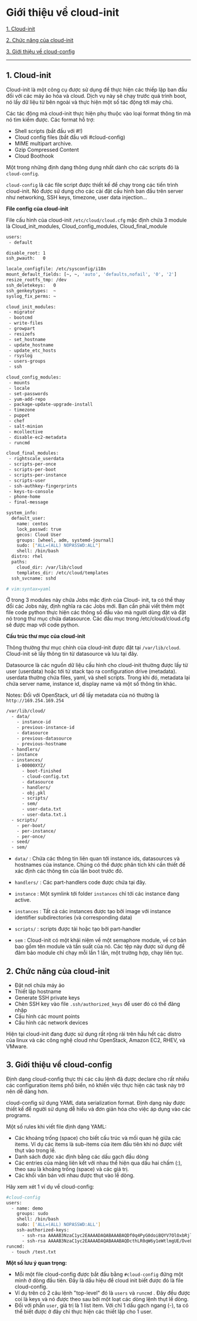 # Giới thiệu về cloud-init


[1. Cloud-init](#1)

[2. Chức năng của cloud-init](#2)

[3. Giới thiệu về cloud-config](#3)

---------

<a name="1"></a>
## 1. Cloud-init

Cloud-init là một công cụ được sử dụng để thực hiện các thiếp lập ban đầu đối với các máy ảo hóa và cloud. Dịch vụ này sẽ chạy trước quá trình boot, nó lấy dữ liệu từ bên ngoài và thực hiện một số tác động tới máy chủ.

Các tác động mà cloud-init thực hiện phụ thuộc vào loại format thông tin mà nó tìm kiếm được. Các format hỗ trợ:

- Shell scripts (bắt đầu với #!)
- Cloud config files (bắt đầu với #cloud-config)
- MIME multipart archive.
- Gzip Compressed Content
- Cloud Boothook

Một trong những định dạng thông dụng nhất dành cho các scripts đó là `cloud-config`.

`cloud-config` là các file script được thiết kế để chạy trong các tiến trình cloud-init. Nó được sử dụng cho các cài đặt cấu hình ban đầu trên server như networking, SSH keys, timezone, user data injection...

**File config của cloud-init**

File cấu hình của cloud-init `/etc/cloud/cloud.cfg` mặc định chứa 3 module là Cloud_init_modules, Cloud_config_modules, Cloud_final_module

``` sh
users:
 - default

disable_root: 1
ssh_pwauth:   0

locale_configfile: /etc/sysconfig/i18n
mount_default_fields: [~, ~, 'auto', 'defaults,nofail', '0', '2']
resize_rootfs_tmp: /dev
ssh_deletekeys:   0
ssh_genkeytypes:  ~
syslog_fix_perms: ~

cloud_init_modules:
 - migrator
 - bootcmd
 - write-files
 - growpart
 - resizefs
 - set_hostname
 - update_hostname
 - update_etc_hosts
 - rsyslog
 - users-groups
 - ssh

cloud_config_modules:
 - mounts
 - locale
 - set-passwords
 - yum-add-repo
 - package-update-upgrade-install
 - timezone
 - puppet
 - chef
 - salt-minion
 - mcollective
 - disable-ec2-metadata
 - runcmd

cloud_final_modules:
 - rightscale_userdata
 - scripts-per-once
 - scripts-per-boot
 - scripts-per-instance
 - scripts-user
 - ssh-authkey-fingerprints
 - keys-to-console
 - phone-home
 - final-message

system_info:
  default_user:
    name: centos
    lock_passwd: true
    gecos: Cloud User
    groups: [wheel, adm, systemd-journal]
    sudo: ["ALL=(ALL) NOPASSWD:ALL"]
    shell: /bin/bash
  distro: rhel
  paths:
    cloud_dir: /var/lib/cloud
    templates_dir: /etc/cloud/templates
  ssh_svcname: sshd

# vim:syntax=yaml
```

Ở trong 3 modules này chứa Jobs mặc định của Cloud- init, ta có thể thay đổi các Jobs này, định nghĩa ra các Jobs mới. Bạn cần phải viết thêm một file code python thực hiện các thông số đầu vào mà người dùng đặt và đặt nó trong thư mục chứa datasource. Các đầu mục trong /etc/cloud/cloud.cfg sẽ được map với code python.


**Cấu trúc thư mục của cloud-init**

Thông thường thư mục chính của cloud-init được đặt tại `/var/lib/cloud`. Cloud-init sẽ lấy thông tin từ datasource và lưu tại đây.

Datasource là các nguồn dữ liệu cấu hình cho cloud-init thường được lấy từ user (userdata) hoặc tới từ stack tạo ra configuration drive (metadata). userdata thường chứa files, yaml, và shell scripts. Trong khi đó, metadata lại chứa server name, instance id, display name và một số thông tin khác.

Notes: Đối với OpenStack, url để lấy metadata của nó thường là `http://169.254.169.254`


``` sh
/var/lib/cloud/
  - data/
    - instance-id
    - previous-instance-id
    - datasource
    - previous-datasource
    - previous-hostname
  - handlers/
  - instance
  - instances/
    i-00000XYZ/
      - boot-finished
      - cloud-config.txt
      - datasource
      - handlers/
      - obj.pkl
      - scripts/
      - sem/
      - user-data.txt
      - user-data.txt.i
  - scripts/
    - per-boot/
    - per-instance/
    - per-once/
  - seed/
  - sem/
```

- `data/` : Chứa các thông tin liên quan tới instance ids, datasources và hostnames của instance. Chúng có thể được phân tích khi cần thiết để xác định các thông tin của lần boot trước đó.

- `handlers/` : Các part-handlers code được chứa tại đây.
- `instance` : Một symlink tới folder `instances` chỉ tới các instance đang active.
- `instances` : Tất cả các instances được tạo bởi image với instance identifier subdirectories (và corresponding data)
- `scripts/` : scripts được tải hoặc tạo bởi  part-handler
- `sem` : Cloud-init có một khái niệm về một semaphore module, về cơ bản bao gồm tên module và tần suất của nó. Các tệp này được sử dụng để đảm bảo module chỉ chạy mỗi lần 1 lần, một trường hợp, chạy liên tục.


<a name="2"></a>
## 2. Chức năng của cloud-init

- Đặt nơi chứa máy ảo
- Thiết lập hostname
- Generate SSH private keys
- Chèn SSH key vào file `.ssh/authorized_keys` để user đó có thể đăng nhập
- Cấu hình các mount points
- Cấu hình các network devices

Hiện tại cloud-init đang được sử dụng rất rộng rãi trên hầu hết các distro của linux và các công nghệ cloud như OpenStack, Amazon EC2, RHEV, và VMware.

<a name="3"></a>
## 3. Giới thiệu về cloud-config

Định dạng cloud-config thực thi các câu lệnh đã được declare cho rất nhiều các configuration items phổ biến, nó khiến việc thực hiện các task này trở nên dễ dàng hơn.

cloud-config sử dụng YAML data serialization format. Định dạng này được thiết kế để người sử dụng dễ hiểu và đơn giản hóa cho việc áp dụng vào các programs.

Một số rules khi viết file định dạng YAML:

- Các khoảng trống (space) cho biết cấu trúc và mối quan hệ giữa các items. Ví dụ các items là sub-items của item đầu tiên khi nó được viết thụt vào trong lề.
- Danh sách được xác định bằng các dấu gạch đầu dòng
- Các entries của mảng liên kết với nhau thể hiện qua dấu hai chấm (:), theo sau là khoảng trống (space) và các giá trị.
- Các khối văn bản với nhau được thụt vào lề dòng.

Hãy xem xét 1 ví dụ về cloud-config:

``` sh
#cloud-config
users:
  - name: demo
    groups: sudo
    shell: /bin/bash
    sudo: ['ALL=(ALL) NOPASSWD:ALL']
    ssh-authorized-keys:
      - ssh-rsa AAAAB3NzaC1yc2EAAAADAQABAAABAQDf0q4PyG0doiBQYV7OlOxbRjle026hJPBWD+eKHWuVXIpAiQlSElEBqQn0pOqNJZ3IBCvSLnrdZTUph4czNC4885AArS9NkyM7lK27Oo8RV888jWc8hsx4CD2uNfkuHL+NI5xPB/QT3Um2Zi7GRkIwIgNPN5uqUtXvjgA+i1CS0Ku4ld8vndXvr504jV9BMQoZrXEST3YlriOb8Wf7hYqphVMpF3b+8df96Pxsj0+iZqayS9wFcL8ITPApHi0yVwS8TjxEtI3FDpCbf7Y/DmTGOv49+AWBkFhS2ZwwGTX65L61PDlTSAzL+rPFmHaQBHnsli8U9N6E4XHDEOjbSMRX user@example.com
      - ssh-rsa AAAAB3NzaC1yc2EAAAADAQABAAABAQDcthLR0qW6y1eWtlmgUE/DveL4XCaqK6PQlWzi445v6vgh7emU4R5DmAsz+plWooJL40dDLCwBt9kEcO/vYzKY9DdHnX8dveMTJNU/OJAaoB1fV6ePvTOdQ6F3SlF2uq77xYTOqBiWjqF+KMDeB+dQ+eGyhuI/z/aROFP6pdkRyEikO9YkVMPyomHKFob+ZKPI4t7TwUi7x1rZB1GsKgRoFkkYu7gvGak3jEWazsZEeRxCgHgAV7TDm05VAWCrnX/+RzsQ/1DecwSzsP06DGFWZYjxzthhGTvH/W5+KFyMvyA+tZV4i1XM+CIv/Ma/xahwqzQkIaKUwsldPPu00jRN user@desktop
runcmd:
  - touch /test.txt
```

**Một số lưu ý quan trọng:**

- Mỗi một file cloud-config được bắt đầu bằng `#cloud-config` đứng một mình ở dòng đầu tiên. Đây là dấu hiệu để cloud init biết được đó là file cloud-config.
- Ví dụ trên có 2 câu lệnh "top-level" đó là `users` và `runcmd` . Đây đều được coi là keys và nó được theo sau bởi một loạt các dòng lệnh thụt lề dòng.
- Đối với phần `user`, giá trị là 1 list item. Với chỉ 1 dấu gạch ngang (-), ta có thể biết được ở đây chỉ thực hiện các thiết lập cho 1 user.

